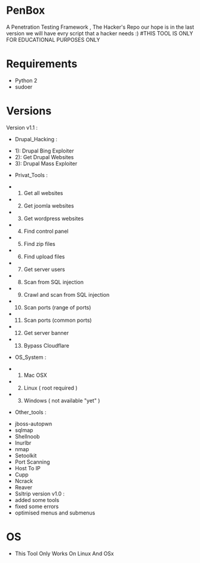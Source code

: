 # PenBox
A Penetration Testing Framework , The Hacker's Repo 
our hope is in the last version we will have evry script that a hacker needs :)
#THIS TOOL IS ONLY FOR EDUCATIONAL PURPOSES ONLY 
# Requirements

* Python 2
* sudoer 

# Versions
Version v1.1 : 

* Drupal_Hacking : 
- 1): Drupal Bing Exploiter
- 2): Get Drupal Websites
- 3): Drupal Mass Exploiter
* Privat_Tools : 
- 1) Get all websites
- 2) Get joomla websites
- 3) Get wordpress websites 
- 4) Find control panel
- 5) Find zip files
- 6) Find upload files
- 7) Get server users
- 8) Scan from SQL injection
- 9) Crawl and scan from SQL injection
- 10) Scan ports (range of ports)
- 11) Scan ports (common ports)
- 12) Get server banner
- 13) Bypass Cloudflare
* OS_System : 
- 1) Mac OSX
- 2) Linux ( root required ) 
- 3) Windows ( not available "yet" )
* Other_tools : 
- jboss-autopwn
- sqlmap
- Shellnoob
- Inurlbr
- nmap
- Setoolkit
- Port Scanning
- Host To IP
- Cupp
- Ncrack
- Reaver
- Ssltrip
version v1.0 : 
- added some tools
- fixed some errors 
- optimised menus and submenus 

# OS 
- This Tool Only Works On Linux And OSx
